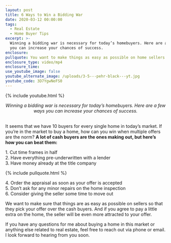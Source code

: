 ```yaml
---
layout: post
title: 6 Ways to Win a Bidding War
date: 2020-03-12 00:00:00
tags:
  - Real Estate
  - Home Buyer Tips
excerpt: >-
  Winning a bidding war is necessary for today’s homebuyers. Here are a few ways
  you can increase your chances of success.
enclosure:
pullquote: You want to make things as easy as possible on home sellers.
enclosure_type: video/mp4
enclosure_time:
use_youtube_image: false
youtube_alternate_image: /uploads/3-5---pehr-black---yt.jpg
youtube_code: 3D7YgwNeFS0
---
```


{% include youtube.html %}

<center><em>Winning a bidding war is necessary for today’s homebuyers. Here are a few ways you can increase your chances of success.</em></center>

<br>It seems that we have 10 buyers for every single home in today’s market. If you’re in the market to buy a home, how can you win when multiple offers are the norm? **A lot of cash buyers are the ones making out, but here’s how you can beat them:**

1\. Cut time frames in half<br>2\. Have everything pre-underwritten with a lender<br>3\. Have money already at the title company

{% include pullquote.html %}

4\. Order the appraisal as soon as your offer is accepted<br>5\. Don’t ask for any minor repairs on the home inspection<br>6\. Consider giving the seller some time to move out

We want to make sure that things are as easy as possible on sellers so that they pick your offer over the cash buyers. And if you agree to pay a little extra on the home, the seller will be even more attracted to your offer.

If you have any questions for me about buying a home in this market or anything else related to real estate, feel free to reach out via phone or email. I look forward to hearing from you soon.